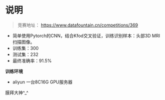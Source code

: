 # 说明

>竞赛地址： https://www.datafountain.cn/competitions/369

* 简单使用Pytorch的CNN，结合Kfod交叉验证，训练识别样本：头部3D MRI扫描图像。
* 训练集：300
* 测试集：232
* 最终准确率：91.5%

**训练环境**
* aliyun 一台8C16G GPU服务器

膜拜大神^_^



